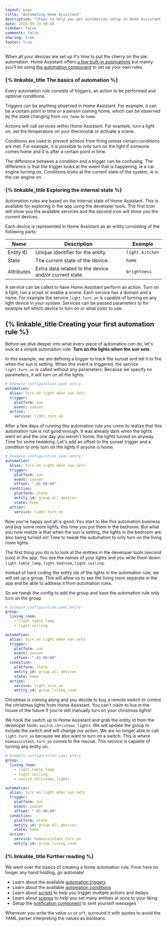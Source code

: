 ```yaml
---
layout: page
title: "Automating Home Assistant"
description: "Steps to help you get automation setup in Home Assistant."
date: 2015-09-19 09:40
sidebar: false
comments: false
sharing: true
footer: true
---
```


When all your devices are set up it's time to put the cherry on the pie: automation. Home Assistant
offers [a few built-in automations](/components/#automation) but mainly you'll be using
[the automation component](/components/automation.html) to set up your own rules.

### {% linkable_title The basics of automation %}

Every automation rule consists of triggers, an action to be performed and optional conditions.

Triggers can be anything observed in Home Assistant. For example, it can be a certain point in time
or a person coming home, which can be observed by the state changing from `not_home` to `home`.

Actions will call services within Home Assistant. For example, turn a light on, set the temperature
on your thermostat or activate a scene.

Conditions are used to prevent actions from firing unless certain conditions are met. For example,
it is possible to only turn on the light if someone comes home and it is after a certain point in
time.

The difference between a condition and a trigger can be confusing. The difference is that the trigger
looks at the event that is happening, ie a car engine turning on. Conditions looks at the current state
of the system, ie is the car engine on.

### {% linkable_title Exploring the internal state %}

Automation rules are based on the internal state of Home Assistant. This is available for exploring
in the app using the developer tools. The first icon will show you the available services and the
second icon will show you the current devices.

Each device is represented in Home Assistant as an entity consisting of the following parts:

| Name | Description | Example |
| ---- | ----- | ---- |
| Entity ID | Unique identifier for the entity. | `light.kitchen`
| State | The current state of the device. | `home`
| Attributes | Extra data related to the device and/or current state. | `brightness`

A service can be called to have Home Assistant perform an action. Turn on a light, run a script or
enable a scene. Each service has a domain and a name. For example the service `light.turn_on` is
capable of turning on any light device in your system. Services can be passed parameters to for
example tell which device to turn on or what color to use.

## {% linkable_title Creating your first automation rule %}

Before we dive deeper into what every piece of automation _can_ do, let's look at a simple automation
rule: **Turn on the lights when the sun sets**

In this example, we are defining a trigger to track the sunset and tell it to fire when the sun is
setting. When this event is triggered, the service `light.turn_on` is called without any
parameters. Because we specify no parameters, it will turn on all the lights.

```yaml
# Example configuration.yaml entry
automation:
  alias: Turn on light when sun sets
  trigger:
    platform: sun
    event: sunset
  action:
    service: light.turn_on
```

After a few days of running this automation rule you come to realize that this automation rule is not
good enough. It was already dark when the lights went on and the one day you weren't home, the lights
turned on anyway. Time for some tweaking. Let's add an offset to the sunset trigger and a condition
to only turn on the lights if anyone is home.

```yaml
# Example configuration.yaml entry
automation:
  alias: Turn on light when sun sets
  trigger:
    platform: sun
    event: sunset
    offset: "-01:00:00"
  condition:
    platform: state
    entity_id: group.all_devices
    state: home
  action:
    service: light.turn_on
```

Now you're happy and all is good. You start to like this automation business and buy some more lights,
this time you put them in the bedroom. But what you now realize is that when the sun is setting, the
lights in the bedroom are also being turned on! Time to tweak the automation to only turn on the living
room lights.

The first thing you do is to look at the entities in the developer tools (second icon) in the app.
You see the names of your lights and you write them down: `light.table_lamp`, `light.bedroom`,
`light.ceiling`.

Instead of hard coding the entity ids of the lights in the automation rule, we will set up a group.
This will allow us to see the living room separate in the app and be able to address it from
automation rules.

So we tweak the config to add the group and have the automation rule only turn on the group.

```yaml
# Example configuration.yaml entry
group:
  living_room:
    - light.table_lamp
    - light.ceiling

automation:
  alias: Turn on light when sun sets
  trigger:
    platform: sun
    event: sunset
    offset: "-01:00:00"
  condition:
    platform: state
    entity_id: group.all_devices
    state: home
  action:
    service: light.turn_on
    entity_id: group.living_room
```

Christmas is coming along and you decide to buy a remote switch to control the christmas lights from
Home Assistant. You can't claim to live in the house of the future if you're still manually turn on
your christmas lights!

We hook the switch up to Home Assistant and grab the entity id from the developer tools:
`switch.christmas_lights`. We will update the group to include the switch and will change our action.
We are no longer able to call `light.turn_on` because we also want to turn on a switch. This is
where `homeassistant.turn_on` comes to the rescue. This service is capable of turning any entity on.

```yaml
# Example configuration.yaml entry
group:
  living_room:
    - light.table_lamp
    - light.ceiling
    - switch.christmas_lights

automation:
  alias: Turn on light when sun sets
  trigger:
    platform: sun
    event: sunset
    offset: "-01:00:00"
  condition:
    platform: state
    entity_id: group.all_devices
    state: home
  action:
    service: homeassistant.turn_on
    entity_id: group.living_room
```

### {% linkable_title Further reading %}

We went over the basics of creating a home automation rule. From here no longer any hand holding,
go automate!

 - Learn about the available [automation triggers](/components/automation.html#triggers)
 - Learn about the available [automation conditions](/components/automation.html#conditions)
 - Learn about [scripts](/components/script.html) to help you trigger multiple actions and delays
 - Learn about [scenes](/components/scene.html) to help you set many entities at once to your liking
 - Setup the [notification component](/components/#notify-service) to sent yourself messages

<p class='note warning'>
  Whenever you write the value <code>on</code> or <code>off</code>, surround it with quotes to avoid
  the YAML parser interpreting the values as booleans.
</p>
